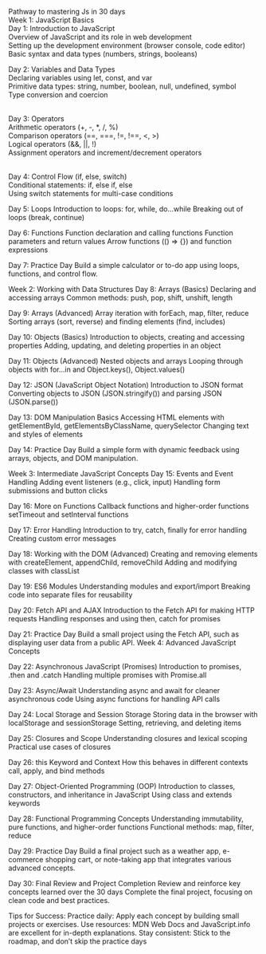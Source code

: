 ﻿Pathway to mastering Js in 30 days <br>
Week 1: JavaScript Basics <br>
Day 1: Introduction to JavaScript <br>
Overview of JavaScript and its role in web development <br>
Setting up the development environment (browser console, code editor) <br>
Basic syntax and data types (numbers, strings, booleans) <br>

Day 2: Variables and Data Types <br>
Declaring variables using let, const, and var <br>
Primitive data types: string, number, boolean, null, undefined, symbol <br>
Type conversion and coercion <br> <br>

Day 3: Operators <br>
Arithmetic operators (+, -, \*, /, %) <br>
Comparison operators (==, ===, !=, !==, <, >) <br>
Logical operators (&&, ||, !) <br>
Assignment operators and increment/decrement operators <br> <br>

Day 4: Control Flow (if, else, switch) <br>
Conditional statements: if, else if, else <br>
Using switch statements for multi-case conditions <br>

Day 5: Loops
Introduction to loops: for, while, do...while
Breaking out of loops (break, continue)

Day 6: Functions
Function declaration and calling functions
Function parameters and return values
Arrow functions (() => {}) and function expressions

Day 7: Practice Day
Build a simple calculator or to-do app using loops, functions, and control flow.

Week 2: Working with Data Structures
Day 8: Arrays (Basics)
Declaring and accessing arrays
Common methods: push, pop, shift, unshift, length

Day 9: Arrays (Advanced)
Array iteration with forEach, map, filter, reduce
Sorting arrays (sort, reverse) and finding elements (find, includes)

Day 10: Objects (Basics)
Introduction to objects, creating and accessing properties
Adding, updating, and deleting properties in an object

Day 11: Objects (Advanced)
Nested objects and arrays
Looping through objects with for...in and Object.keys(), Object.values()

Day 12: JSON (JavaScript Object Notation)
Introduction to JSON format
Converting objects to JSON (JSON.stringify()) and parsing JSON (JSON.parse())

Day 13: DOM Manipulation Basics
Accessing HTML elements with getElementById, getElementsByClassName,
querySelector
Changing text and styles of elements

Day 14: Practice Day
Build a simple form with dynamic feedback using arrays, objects, and DOM
manipulation.

Week 3: Intermediate JavaScript Concepts
Day 15: Events and Event Handling
Adding event listeners (e.g., click, input)
Handling form submissions and button clicks

Day 16: More on Functions
Callback functions and higher-order functions
setTimeout and setInterval functions

Day 17: Error Handling
Introduction to try, catch, finally for error handling
Creating custom error messages

Day 18: Working with the DOM (Advanced)
Creating and removing elements with createElement, appendChild, removeChild
Adding and modifying classes with classList

Day 19: ES6 Modules
Understanding modules and export/import
Breaking code into separate files for reusability

Day 20: Fetch API and AJAX
Introduction to the Fetch API for making HTTP requests
Handling responses and using then, catch for promises

Day 21: Practice Day
Build a small project using the Fetch API, such as displaying user data from a public API.
Week 4: Advanced JavaScript Concepts

Day 22: Asynchronous JavaScript (Promises)
Introduction to promises, .then and .catch
Handling multiple promises with Promise.all

Day 23: Async/Await
Understanding async and await for cleaner asynchronous code
Using async functions for handling API calls

Day 24: Local Storage and Session Storage
Storing data in the browser with localStorage and sessionStorage
Setting, retrieving, and deleting items

Day 25: Closures and Scope
Understanding closures and lexical scoping
Practical use cases of closures

Day 26: this Keyword and Context
How this behaves in different contexts
call, apply, and bind methods

Day 27: Object-Oriented Programming (OOP)
Introduction to classes, constructors, and inheritance in JavaScript
Using class and extends keywords

Day 28: Functional Programming Concepts
Understanding immutability, pure functions, and higher-order functions
Functional methods: map, filter, reduce

Day 29: Practice Day
Build a final project such as a weather app, e-commerce shopping cart, or note-taking app
that integrates various advanced concepts.

Day 30: Final Review and Project Completion
Review and reinforce key concepts learned over the 30 days
Complete the final project, focusing on clean code and best practices.

Tips for Success:
Practice daily: Apply each concept by building small projects or exercises.
Use resources: MDN Web Docs and JavaScript.info are excellent for in-depth
explanations.
Stay consistent: Stick to the roadmap, and don’t skip the practice days
